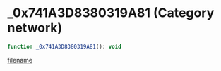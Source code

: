 # _0x741A3D8380319A81 (Category network)

```js
function _0x741A3D8380319A81(): void
```

[filename](_0x741A3D8380319A81_m.md ':include')